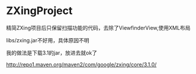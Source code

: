 ZXingProject
============

精简ZXing项目后只保留扫描功能的代码，去除了ViewfinderView,使用XML布局

libs/zxing.jar不好用，具体原因不明

我的做法是下载3.1的jar，放进去就ok了

http://repo1.maven.org/maven2/com/google/zxing/core/3.1.0/